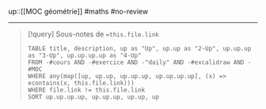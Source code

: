 up::[[MOC géométrie]]
#maths #no-review 

----


> [!query] Sous-notes de `=this.file.link`
> ```dataview
> TABLE title, description, up as "Up", up.up as "2-Up", up.up.up as "3-Up", up.up.up.up as "4-Up"
> FROM -#cours AND -#exercice AND -"daily" AND -#excalidraw AND -#MOC
> WHERE any(map([up, up.up, up.up.up, up.up.up.up], (x) => econtains(x, this.file.link)))
> WHERE file.link != this.file.link
> SORT up.up.up.up, up.up.up, up.up, up
> ```